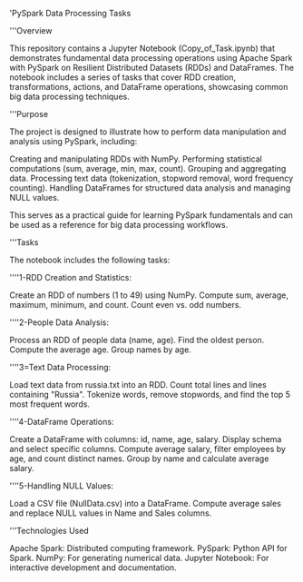 'PySpark Data Processing Tasks 


'''Overview

This repository contains a Jupyter Notebook (Copy_of_Task.ipynb) that demonstrates fundamental data processing operations using Apache Spark with PySpark on Resilient Distributed Datasets (RDDs) and DataFrames. The notebook includes a series of tasks that cover RDD creation, transformations, actions, and DataFrame operations, showcasing common big data processing techniques.

'''Purpose

The project is designed to illustrate how to perform data manipulation and analysis using PySpark, including:

Creating and manipulating RDDs with NumPy.
Performing statistical computations (sum, average, min, max, count).
Grouping and aggregating data.
Processing text data (tokenization, stopword removal, word frequency counting).
Handling DataFrames for structured data analysis and managing NULL values.

This serves as a practical guide for learning PySpark fundamentals and can be used as a reference for big data processing workflows.

'''Tasks


The notebook includes the following tasks:

''''1-RDD Creation and Statistics:

Create an RDD of numbers (1 to 49) using NumPy.
Compute sum, average, maximum, minimum, and count.
Count even vs. odd numbers.


''''2-People Data Analysis:

Process an RDD of people data (name, age).
Find the oldest person.
Compute the average age.
Group names by age.


''''3=Text Data Processing:

Load text data from russia.txt into an RDD.
Count total lines and lines containing "Russia".
Tokenize words, remove stopwords, and find the top 5 most frequent words.


''''4-DataFrame Operations:

Create a DataFrame with columns: id, name, age, salary.
Display schema and select specific columns.
Compute average salary, filter employees by age, and count distinct names.
Group by name and calculate average salary.


''''5-Handling NULL Values:

Load a CSV file (NullData.csv) into a DataFrame.
Compute average sales and replace NULL values in Name and Sales columns.



'''Technologies Used

Apache Spark: Distributed computing framework.
PySpark: Python API for Spark.
NumPy: For generating numerical data.
Jupyter Notebook: For interactive development and documentation.
